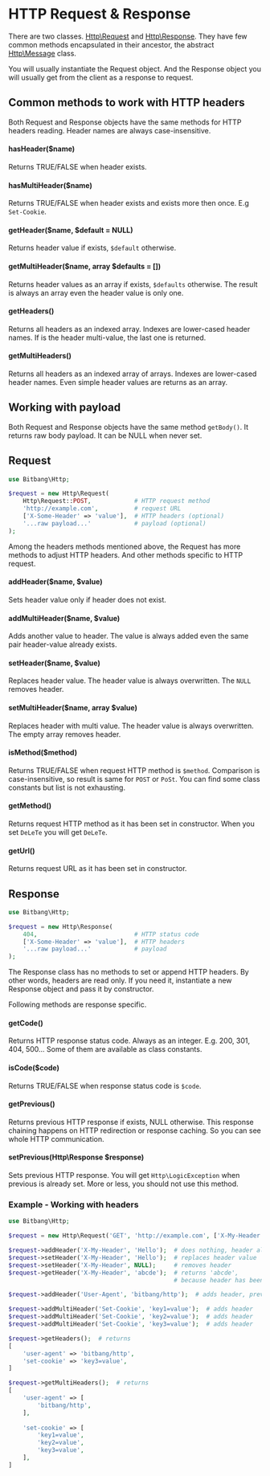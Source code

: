 # HTTP Request & Response

There are two classes. [Http\Request](https://github.com/bitbang/http/blob/master/src/Http/Request.php) and [Http\Response](https://github.com/bitbang/http/blob/master/src/Http/Response.php). They have few common methods encapsulated in their ancestor, the abstract [Http\Message](https://github.com/bitbang/http/blob/master/src/Http/Message.php) class.

You will usually instantiate the Request object. And the Response object you will usually get from the client as a response to request.


## Common methods to work with HTTP headers

Both Request and Response objects have the same methods for HTTP headers reading. Header names are always case-insensitive.

#### hasHeader($name)
Returns TRUE/FALSE when header exists.

#### hasMultiHeader($name)
Returns TRUE/FALSE when header exists and exists more then once. E.g `Set-Cookie`.

#### getHeader($name, $default = NULL)
Returns header value if exists, `$default` otherwise.

#### getMultiHeader($name, array $defaults = [])
Returns header values as an array if exists, `$defaults` otherwise. The result is always an array even the header value is only one.

#### getHeaders()
Returns all headers as an indexed array. Indexes are lower-cased header names. If is the header multi-value, the last one is returned.

#### getMultiHeaders()
Returns all headers as an indexed array of arrays. Indexes are lower-cased header names. Even simple header values are returns as an array.


## Working with payload

Both Request and Response objects have the same method `getBody()`. It returns raw body payload. It can be NULL when never set.


## Request

```php
use Bitbang\Http;

$request = new Http\Request(
    Http\Request::POST,            # HTTP request method
    'http://example.com',          # request URL
    ['X-Some-Header' => 'value'],  # HTTP headers (optional)
    '...raw payload...'            # payload (optional)
);
```

Among the headers methods mentioned above, the Request has more methods to adjust HTTP headers. And other methods specific to HTTP request.

#### addHeader($name, $value)
Sets header value only if header does not exist.

#### addMultiHeader($name, $value)
Adds another value to header. The value is always added even the same pair header-value already exists.

#### setHeader($name, $value)
Replaces header value. The header value is always overwritten. The `NULL` removes header.

#### setMultiHeader($name, array $value)
Replaces header with multi value. The header value is always overwritten. The empty array removes header.

#### isMethod($method)
Returns TRUE/FALSE when request HTTP method is `$method`. Comparison is case-insensitive, so result is same for `POST` or `PoSt`. You can find some class constants but list is not exhausting.

#### getMethod()
Returns request HTTP method as it has been set in constructor. When you set `DeLeTe` you will get `DeLeTe`.

#### getUrl()
Returns request URL as it has been set in constructor.


## Response

```php
use Bitbang\Http;

$request = new Http\Response(
    404,                           # HTTP status code
    ['X-Some-Header' => 'value'],  # HTTP headers
    '...raw payload...'            # payload
);
```

The Response class has no methods to set or append HTTP headers. By other words, headers are read only. If you need it, instantiate a new Response object and pass it by constructor.

Following methods are response specific.

#### getCode()
Returns HTTP response status code. Always as an integer. E.g. 200, 301, 404, 500... Some of them are available as class constants.

#### isCode($code)
Returns TRUE/FALSE when response status code is `$code`.

#### getPrevious()
Returns previous HTTP response if exists, NULL otherwise. This response chaining happens on HTTP redirection or response caching. So you can see whole HTTP communication.

#### setPrevious(Http\Response $response)
Sets previous HTTP response. You will get `Http\LogicException` when previous is already set. More or less, you should not use this method.


### Example - Working with headers
```php
use Bitbang\Http;

$request = new Http\Request('GET', 'http://example.com', ['X-My-Header' => "It's me there"]);

$request->addHeader('X-My-Header', 'Hello');  # does nothing, header already exists
$request->setHeader('X-My-Header', 'Hello');  # replaces header value
$request->setHeader('X-My-Header', NULL);     # removes header
$request->getHeader('X-My-Header', 'abcde');  # returns 'abcde',
                                              # because header has been removed before

$request->addHeader('User-Agent', 'bitbang/http');  # adds header, previous does not exist

$request->addMultiHeader('Set-Cookie', 'key1=value');  # adds header
$request->addMultiHeader('Set-Cookie', 'key2=value');  # adds header
$request->addMultiHeader('Set-Cookie', 'key3=value');  # adds header

$request->getHeaders();  # returns
[
    'user-agent' => 'bitbang/http',
    'set-cookie' => 'key3=value',
]

$request->getMultiHeaders();  # returns
[
    'user-agent' => [
        'bitbang/http',
    ],
    
    'set-cookie' => [
        'key1=value',
        'key2=value',
        'key3=value',
    ],
]
```
